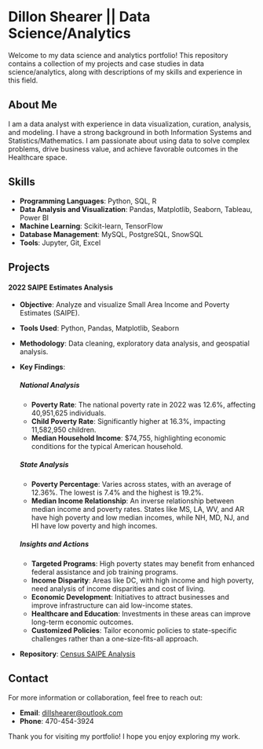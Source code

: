 # Dillon Shearer || Data Science/Analytics

Welcome to my data science and analytics portfolio! This repository contains a collection of my projects and case studies in data science/analytics, along with descriptions of my skills and experience in this field.

## About Me

I am a data analyst with experience in data visualization, curation, analysis, and modeling. I have a strong background in both Information Systems and Statistics/Mathematics. I am passionate about using data to solve complex problems, drive business value, and achieve favorable outcomes in the Healthcare space.

## Skills
- **Programming Languages**: Python, SQL, R
- **Data Analysis and Visualization**: Pandas, Matplotlib, Seaborn, Tableau, Power BI
- **Machine Learning**: Scikit-learn, TensorFlow
- **Database Management**: MySQL, PostgreSQL, SnowSQL
- **Tools**: Jupyter, Git, Excel

## Projects

#### 2022 SAIPE Estimates Analysis
- **Objective**: Analyze and visualize Small Area Income and Poverty Estimates (SAIPE).
- **Tools Used**: Python, Pandas, Matplotlib, Seaborn
- **Methodology**: Data cleaning, exploratory data analysis, and geospatial analysis.

- **Key Findings**:

    ##### National Analysis
    - **Poverty Rate**: The national poverty rate in 2022 was 12.6%, affecting 40,951,625 individuals.
    - **Child Poverty Rate**: Significantly higher at 16.3%, impacting 11,582,950 children.
    - **Median Household Income**: $74,755, highlighting economic conditions for the typical American household.

    ##### State Analysis
    - **Poverty Percentage**: Varies across states, with an average of 12.36%. The lowest is 7.4% and the highest is 19.2%.
    - **Median Income Relationship**: An inverse relationship between median income and poverty rates. States like MS, LA, WV, and AR have high poverty and low median incomes, while NH, MD, NJ, and HI have low poverty and high incomes.

    ##### Insights and Actions
    - **Targeted Programs**: High poverty states may benefit from enhanced federal assistance and job training programs.
    - **Income Disparity**: Areas like DC, with high income and high poverty, need analysis of income disparities and cost of living.
    - **Economic Development**: Initiatives to attract businesses and improve infrastructure can aid low-income states.
    - **Healthcare and Education**: Investments in these areas can improve long-term economic outcomes.
    - **Customized Policies**: Tailor economic policies to state-specific challenges rather than a one-size-fits-all approach.

- **Repository**: [Census SAIPE Analysis](https://github.com/dillon-shearer/portfolio/tree/main/census_Poverty)

## Contact
For more information or collaboration, feel free to reach out:

- **Email**: [dillshearer@outlook.com](mailto:dillshearer@outlook.com)
- **Phone**: 470-454-3924

Thank you for visiting my portfolio! I hope you enjoy exploring my work.
